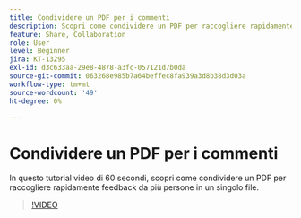 ```yaml
---
title: Condividere un PDF per i commenti
description: Scopri come condividere un PDF per raccogliere rapidamente feedback da più persone in un singolo file
feature: Share, Collaboration
role: User
level: Beginner
jira: KT-13295
exl-id: d3c633aa-29e8-4878-a3fc-057121d7b0da
source-git-commit: 063268e985b7a64beffec8fa939a3d8b38d3d03a
workflow-type: tm+mt
source-wordcount: '49'
ht-degree: 0%

---
```


# Condividere un PDF per i commenti

In questo tutorial video di 60 secondi, scopri come condividere un PDF per raccogliere rapidamente feedback da più persone in un singolo file.

>[!VIDEO](https://video.tv.adobe.com/v/340769?quality=12&learn=on&hidetitle=true)
